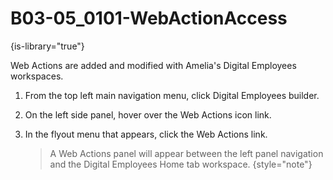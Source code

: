 # B03-05_0101-WebActionAccess

{is-library="true"}

<snippet id="B03-05_0101-WebActionAccess_snippet">



Web Actions are added and modified with Amelia's Digital Employees workspaces.

1. From the top left main navigation menu, click Digital Employees builder.

2. On the left side panel, hover over the Web Actions icon link.

3. In the flyout menu that appears, click the Web Actions link.

   > A Web Actions panel will appear between the left panel navigation and the Digital Employees Home tab workspace. {style="note"}


</snippet>